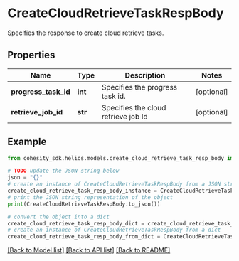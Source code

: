# CreateCloudRetrieveTaskRespBody

Specifies the response to create cloud retrieve tasks.

## Properties

Name | Type | Description | Notes
------------ | ------------- | ------------- | -------------
**progress_task_id** | **int** | Specifies the progress task id. | [optional] 
**retrieve_job_id** | **str** | Specifies the cloud retrieve job Id | [optional] 

## Example

```python
from cohesity_sdk.helios.models.create_cloud_retrieve_task_resp_body import CreateCloudRetrieveTaskRespBody

# TODO update the JSON string below
json = "{}"
# create an instance of CreateCloudRetrieveTaskRespBody from a JSON string
create_cloud_retrieve_task_resp_body_instance = CreateCloudRetrieveTaskRespBody.from_json(json)
# print the JSON string representation of the object
print(CreateCloudRetrieveTaskRespBody.to_json())

# convert the object into a dict
create_cloud_retrieve_task_resp_body_dict = create_cloud_retrieve_task_resp_body_instance.to_dict()
# create an instance of CreateCloudRetrieveTaskRespBody from a dict
create_cloud_retrieve_task_resp_body_from_dict = CreateCloudRetrieveTaskRespBody.from_dict(create_cloud_retrieve_task_resp_body_dict)
```
[[Back to Model list]](../README.md#documentation-for-models) [[Back to API list]](../README.md#documentation-for-api-endpoints) [[Back to README]](../README.md)



